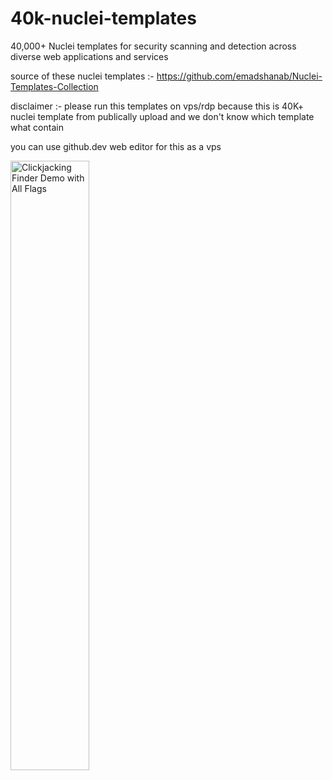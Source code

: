 # 40k-nuclei-templates
 40,000+ Nuclei templates for security scanning and detection across diverse web applications and services

 source of these nuclei templates :- https://github.com/emadshanab/Nuclei-Templates-Collection

 disclaimer :- please run this templates on vps/rdp because this is 40K+ nuclei template from publically upload and we don't know which template what contain

 you can use github.dev web editor for this as a vps 

<img src="https://github.com/linuxadi/40k-nuclei-templates/blob/main/rdp.png" alt="Clickjacking Finder Demo with All Flags" width="50%">
